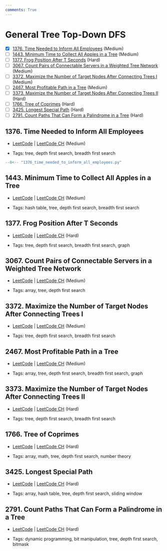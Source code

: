 ```yaml
---
comments: True
---
```


# General Tree Top-Down DFS

- [x] [1376. Time Needed to Inform All Employees](https://leetcode.cn/problems/time-needed-to-inform-all-employees/) (Medium)
- [ ] [1443. Minimum Time to Collect All Apples in a Tree](https://leetcode.cn/problems/minimum-time-to-collect-all-apples-in-a-tree/) (Medium)
- [ ] [1377. Frog Position After T Seconds](https://leetcode.cn/problems/frog-position-after-t-seconds/) (Hard)
- [ ] [3067. Count Pairs of Connectable Servers in a Weighted Tree Network](https://leetcode.cn/problems/count-pairs-of-connectable-servers-in-a-weighted-tree-network/) (Medium)
- [ ] [3372. Maximize the Number of Target Nodes After Connecting Trees I](https://leetcode.cn/problems/maximize-the-number-of-target-nodes-after-connecting-trees-i/) (Medium)
- [ ] [2467. Most Profitable Path in a Tree](https://leetcode.cn/problems/most-profitable-path-in-a-tree/) (Medium)
- [ ] [3373. Maximize the Number of Target Nodes After Connecting Trees II](https://leetcode.cn/problems/maximize-the-number-of-target-nodes-after-connecting-trees-ii/) (Hard)
- [ ] [1766. Tree of Coprimes](https://leetcode.cn/problems/tree-of-coprimes/) (Hard)
- [ ] [3425. Longest Special Path](https://leetcode.cn/problems/longest-special-path/) (Hard)
- [ ] [2791. Count Paths That Can Form a Palindrome in a Tree](https://leetcode.cn/problems/count-paths-that-can-form-a-palindrome-in-a-tree/) (Hard)

## 1376. Time Needed to Inform All Employees

-   [LeetCode](https://leetcode.com/problems/time-needed-to-inform-all-employees/) | [LeetCode CH](https://leetcode.cn/problems/time-needed-to-inform-all-employees/) (Medium)

-   Tags: tree, depth first search, breadth first search

```python title="1376. Time Needed to Inform All Employees - Python Solution"
--8<-- "1376_time_needed_to_inform_all_employees.py"
```

## 1443. Minimum Time to Collect All Apples in a Tree

-   [LeetCode](https://leetcode.com/problems/minimum-time-to-collect-all-apples-in-a-tree/) | [LeetCode CH](https://leetcode.cn/problems/minimum-time-to-collect-all-apples-in-a-tree/) (Medium)

-   Tags: hash table, tree, depth first search, breadth first search

## 1377. Frog Position After T Seconds

-   [LeetCode](https://leetcode.com/problems/frog-position-after-t-seconds/) | [LeetCode CH](https://leetcode.cn/problems/frog-position-after-t-seconds/) (Hard)

-   Tags: tree, depth first search, breadth first search, graph

## 3067. Count Pairs of Connectable Servers in a Weighted Tree Network

-   [LeetCode](https://leetcode.com/problems/count-pairs-of-connectable-servers-in-a-weighted-tree-network/) | [LeetCode CH](https://leetcode.cn/problems/count-pairs-of-connectable-servers-in-a-weighted-tree-network/) (Medium)

-   Tags: array, tree, depth first search

## 3372. Maximize the Number of Target Nodes After Connecting Trees I

-   [LeetCode](https://leetcode.com/problems/maximize-the-number-of-target-nodes-after-connecting-trees-i/) | [LeetCode CH](https://leetcode.cn/problems/maximize-the-number-of-target-nodes-after-connecting-trees-i/) (Medium)

-   Tags: tree, depth first search, breadth first search

## 2467. Most Profitable Path in a Tree

-   [LeetCode](https://leetcode.com/problems/most-profitable-path-in-a-tree/) | [LeetCode CH](https://leetcode.cn/problems/most-profitable-path-in-a-tree/) (Medium)

-   Tags: array, tree, depth first search, breadth first search, graph

## 3373. Maximize the Number of Target Nodes After Connecting Trees II

-   [LeetCode](https://leetcode.com/problems/maximize-the-number-of-target-nodes-after-connecting-trees-ii/) | [LeetCode CH](https://leetcode.cn/problems/maximize-the-number-of-target-nodes-after-connecting-trees-ii/) (Hard)

-   Tags: tree, depth first search, breadth first search

## 1766. Tree of Coprimes

-   [LeetCode](https://leetcode.com/problems/tree-of-coprimes/) | [LeetCode CH](https://leetcode.cn/problems/tree-of-coprimes/) (Hard)

-   Tags: array, math, tree, depth first search, number theory

## 3425. Longest Special Path

-   [LeetCode](https://leetcode.com/problems/longest-special-path/) | [LeetCode CH](https://leetcode.cn/problems/longest-special-path/) (Hard)

-   Tags: array, hash table, tree, depth first search, sliding window

## 2791. Count Paths That Can Form a Palindrome in a Tree

-   [LeetCode](https://leetcode.com/problems/count-paths-that-can-form-a-palindrome-in-a-tree/) | [LeetCode CH](https://leetcode.cn/problems/count-paths-that-can-form-a-palindrome-in-a-tree/) (Hard)

-   Tags: dynamic programming, bit manipulation, tree, depth first search, bitmask
